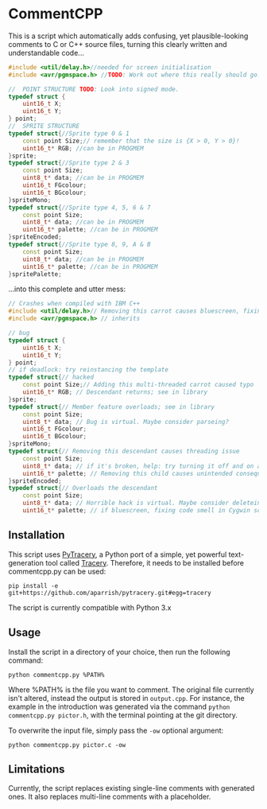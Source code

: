 # CommentCPP
This is a script which automatically adds confusing, yet plausible-looking comments to C or C++ source files, turning this
clearly written and understandable code...
```C++
#include <util/delay.h>//needed for screen initialisation
#include <avr/pgmspace.h> //TODO: Work out where this really should go...

//	POINT STRUCTURE	TODO: Look into signed mode.
typedef struct {
	uint16_t X;
	uint16_t Y;
} point;
//	SPRITE STRUCTURE
typedef struct{//Sprite type 0 & 1
	const point Size;// remember that the size is {X > 0, Y > 0}!
	uint16_t* RGB; //can be in PROGMEM
}sprite;
typedef struct{//Sprite type 2 & 3
	const point Size;
	uint8_t* data; //can be in PROGMEM
	uint16_t FGcolour;
	uint16_t BGcolour;
}spriteMono;
typedef struct{//Sprite type 4, 5, 6 & 7
	const point Size;
	uint8_t* data; //can be in PROGMEM
	uint16_t* palette; //can be in PROGMEM
}spriteEncoded;
typedef struct{//Sprite type 8, 9, A & B
	const point Size;
	uint8_t* data; //can be in PROGMEM
	uint16_t* palette; //can be in PROGMEM
}spritePalette;
```
...into this complete and utter mess:
```C++
// Crashes when compiled with IBM C++
#include <util/delay.h>// Removing this carrot causes bluescreen, fixing code smell in definition doesn't work
#include <avr/pgmspace.h> // inherits

// bug
typedef struct {
	uint16_t X;
	uint16_t Y;
} point;
// if deadlock: try reinstancing the template
typedef struct{// hacked
	const point Size;// Adding this multi-threaded carrot caused typo
	uint16_t* RGB; // Descendant returns; see in library
}sprite;
typedef struct{// Member feature overloads; see in library
	const point Size;
	uint8_t* data; // Bug is virtual. Maybe consider parseing?
	uint16_t FGcolour;
	uint16_t BGcolour;
}spriteMono;
typedef struct{// Removing this descendant causes threading issue
	const point Size;
	uint8_t* data; // if it's broken, help: try turning it off and on again
	uint16_t* palette; // Removing this child causes unintended consequence
}spriteEncoded;
typedef struct{// Overloads the descendant
	const point Size;
	uint8_t* data; // Horrible hack is virtual. Maybe consider deleteing?
	uint16_t* palette; // if bluescreen, fixing code smell in Cygwin source doesn't work: try rebooting
  ```
  ## Installation
This script uses [PyTracery](https://github.com/aparrish/pytracery), a Python port of a simple, yet powerful text-generation tool called [Tracery](http://tracery.io/). Therefore, it needs to be installed before commentcpp.py can be used: 
```
pip install -e git+https://github.com/aparrish/pytracery.git#egg=tracery
```
The script is currently compatible with Python 3.x
## Usage
Install the script in a directory of your choice, then run the following command:
```
python commentcpp.py %PATH%
```
Where %PATH% is the file you want to comment. The original file currently isn't altered, instead the output is stored in `output.cpp`.
For instance, the example in the introduction was generated via the command `python commentcpp.py pictor.h`, with the terminal pointing at the git directory.

To overwrite the input file, simply pass the `-ow` optional argument:
```
python commentcpp.py pictor.c -ow
```

## Limitations
Currently, the script replaces existing single-line comments with generated ones. It also replaces multi-line comments with a placeholder.

